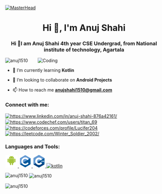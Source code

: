 [![MasterHead](https://developers.giphy.com/branch/master/static/api-512d36c09662682717108a38bbb5c57d.gif)](https://rishavchanda.io)
<h1 align="center">Hi 👋, I'm Anuj Shahi</h1>
<h3 align="center">Hi 👋I am Anuj Shahi 4th year CSE Undergrad, from National institute of technology, Agartala</h3>
<img align="right" alt="Coding" width="400" src="https://cdn.dribbble.com/users/1162077/screenshots/3848914/programmer.gif">

<p align="left"> <img src="https://komarev.com/ghpvc/?username=anuj1510&label=Profile%20views&color=0e75b6&style=flat" alt="anuj1510" /> </p>

- 🌱 I’m currently learning **Kotlin**

- 👯 I’m looking to collaborate on **Android Projects**

- 📫 How to reach me **anujshahi1510@gmail.com**

<h3 align="left">Connect with me:</h3>
<p align="left">
<a href="https://www.linkedin.com/in/anuj-shahi-876a42161/" target="blank"><img align="center" src="https://raw.githubusercontent.com/rahuldkjain/github-profile-readme-generator/master/src/images/icons/Social/linked-in-alt.svg" alt="https://www.linkedin.com/in/anuj-shahi-876a42161/" height="30" width="40" /></a>
<a href="https://www.codechef.com/users/titan_69" target="blank"><img align="center" src="https://cdn.jsdelivr.net/npm/simple-icons@3.1.0/icons/codechef.svg" alt="https://www.codechef.com/users/titan_69" height="30" width="40" /></a>
<a href="https://codeforces.com/profile/Lucifer204" target="blank"><img align="center" src="https://raw.githubusercontent.com/rahuldkjain/github-profile-readme-generator/master/src/images/icons/Social/codeforces.svg" alt="https://codeforces.com/profile/Lucifer204" height="30" width="40" /></a>
<a href="https://leetcode.com/Winter_Soldier_2002/" target="blank"><img align="center" src="https://raw.githubusercontent.com/rahuldkjain/github-profile-readme-generator/master/src/images/icons/Social/leet-code.svg" alt="https://leetcode.com/Winter_Soldier_2002/" height="30" width="40" /></a>
</p>

<h3 align="left">Languages and Tools:</h3>
<p align="left"> <a href="https://developer.android.com" target="_blank" rel="noreferrer"> <img src="https://raw.githubusercontent.com/devicons/devicon/master/icons/android/android-original-wordmark.svg" alt="android" width="40" height="40"/> </a> <a href="https://www.cprogramming.com/" target="_blank" rel="noreferrer"> <img src="https://raw.githubusercontent.com/devicons/devicon/master/icons/c/c-original.svg" alt="c" width="40" height="40"/> </a> <a href="https://www.w3schools.com/cpp/" target="_blank" rel="noreferrer"> <img src="https://raw.githubusercontent.com/devicons/devicon/master/icons/cplusplus/cplusplus-original.svg" alt="cplusplus" width="40" height="40"/> </a> <a href="https://kotlinlang.org" target="_blank" rel="noreferrer"> <img src="https://www.vectorlogo.zone/logos/kotlinlang/kotlinlang-icon.svg" alt="kotlin" width="40" height="40"/> </a> </p>

<p><img align="left" src="https://github-readme-stats.vercel.app/api/top-langs?username=anuj1510&show_icons=true&locale=en&layout=compact" alt="anuj1510" /></p>

<p>&nbsp;<img align="center" src="https://github-readme-stats.vercel.app/api?username=anuj1510&show_icons=true&locale=en" alt="anuj1510" /></p>

<p><img align="center" src="https://github-readme-streak-stats.herokuapp.com/?user=anuj1510&" alt="anuj1510" /></p>

